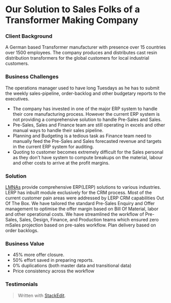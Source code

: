 
# Our Solution to Sales Folks of a Transformer Making Company

### Client Background
A German based Transformer manufacturer with presence over 15 countries over 1500 employees. The company produces and distributes cast resin distribution transformers for the global customers for local industrial customers. 
### Business Challenges
The operations manager used to have long Tuesdays as he has to submit the weekly sales-pipeline, order-backlog and other budgetary reports to the executives.
 - The company has invested in one of the major ERP system to handle their  core manufacturing process. However the current ERP system is not providing a comprehensive solution to handle Pre-Sales and Sales. 
 - Pre-Sales, Sales and Finance team are still operating in excels and other manual ways to handle their sales pipeline.
 - Planning and Budgeting is a tedious task as Finance team need to manually feed the Pre-Sales and Sales forecasted revenue and targets in the current ERP system for auditing. 
 - Quoting to customer becomes extremely difficult for the Sales personal as they don't have system to compute breakups on the material, labour and other costs to arrive at the profit margins.

### Solution
[LMNAs](https://lmnas.com) provide comprehensive ERP(LERP) solutions to various industries. LERP has inbuilt module exclusively for the CRM process. Most of the current customer pain areas were addressed by LERP CRM capabilities Out Of The Box.
We have tailored the standard Pre-Sales Enquiry and Offer management to optimise the offer margin based on Bill Of Material, labor and other operational costs.
We have streamlined the workflow of Pre-Sales, Sales, Design, Finance, and Production teams which ensured zero mSales projection based on pre-sales workflow. Plan delivery based on order backlogs.

### Business Value
 - 45% more offer closure. 
 - 50% effort saved in preparing reports. 
 - 0% duplications (both master data and transitional data) 
 - Price consistency across the workflow

### Testimonials


> Written with [StackEdit](https://stackedit.io/).
<!--stackedit_data:
eyJoaXN0b3J5IjpbLTEyNTMzNjY2NjcsMTQ5NDUyNTM1Niw2NT
QwMjEzNDcsMjEyODI2MjQ3MywtMzc2MjQ4ODcwLC0yMDM3MjU1
MjU3LC0xMjk3MTM4NjgzXX0=
-->